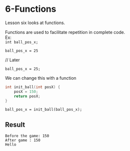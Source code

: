# 6-Functions
Lesson six looks at functions.

Functions are used to facilitate repetition in complete code.
<br>Ex: 
<br>``int ball_pos_x;``

``ball_pos_x = 25``

// Later

``ball_pos_x = 25;``

We can change this with a function

```c
int init_ball(int posX) {
    posX = 150;
    return posX;
}
```

``ball_pos_x = init_ball(ball_pos_x);``

## Result
```
Before the game: 150
After game : 150
Hello
```